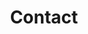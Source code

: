 ---
layout: splash
title: "Contact"
permalink: /contact/
header:
  overlay_color: "#000"
  overlay_filter: "0.2"
excerpt: ""
---
